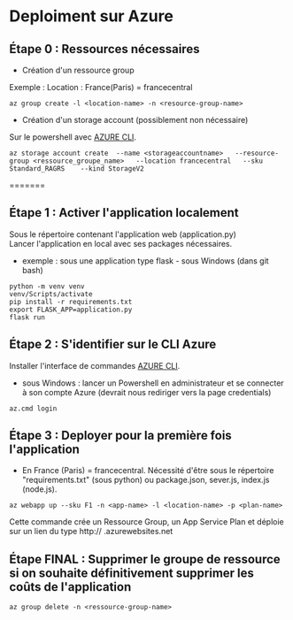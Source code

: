 # Deploiment sur Azure   

## Étape 0 : Ressources nécessaires

* Création d'un ressource group

Exemple : Location : France(Paris) = francecentral  
 
```
az group create -l <location-name> -n <resource-group-name>
```

* Création d'un storage account (possiblement non nécessaire)

Sur le powershell avec [AZURE CLI](https://docs.microsoft.com/fr-fr/cli/azure/install-azure-cli?view=azure-cli-latest).  

```
az storage account create  --name <storageaccountname>   --resource-group <ressource_groupe_name>   --location francecentral   --sku Standard_RAGRS    --kind StorageV2
```

=======

## Étape 1 : Activer l'application localement  


Sous le répertoire contenant l'application web (application.py)  
Lancer l'application en local avec ses packages nécessaires.  
 

* exemple : sous une application type flask - sous Windows (dans git bash)  

```  
python -m venv venv  
venv/Scripts/activate  
pip install -r requirements.txt  
export FLASK_APP=application.py  
flask run  
```  

## Étape 2 : S'identifier sur le CLI Azure  

Installer l'interface de commandes [AZURE CLI](https://docs.microsoft.com/fr-fr/cli/azure/install-azure-cli?view=azure-cli-latest).  

* sous Windows : lancer un Powershell en administrateur et se connecter à son compte Azure (devrait nous rediriger vers la page credentials)

```  
az.cmd login  
```  

## Étape 3 : Deployer pour la première fois l'application  

* En France (Paris) <location-name> = francecentral. Nécessité d'être sous le répertoire "requirements.txt" (sous python) ou package.json, sever.js, index.js (node.js).

```
az webapp up --sku F1 -n <app-name> -l <location-name> -p <plan-name>
```

Cette commande crée un Ressource Group, un App Service Plan et déploie sur un lien du type http:// <app-name> .azurewebsites.net  


## Étape FINAL : Supprimer le groupe de ressource si on souhaite définitivement supprimer les coûts de l'application

```az group delete -n <ressource-group-name>  ```
